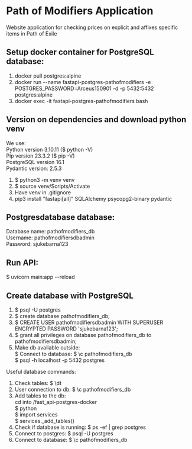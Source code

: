 # Path of Modifiers Application  
Website application for checking prices on explicit and affixes specific items in Path of Exile  



## Setup docker container for PostgreSQL database:
1. docker pull postgres:alpine  
2. docker run --name fastapi-postgres-pathofmodifiers -e POSTGRES_PASSWORD=Arceus150901 -d -p 5432:5432 postgres:alpine  
2. docker exec -it fastapi-postgres-pathofmodifiers bash  


## Version on dependencies and download python venv
We use:  
Python version 3.10.11 ($ python -V)  
Pip version 23.3.2 ($ pip -V)  
PostgreSQL version 16.1  
Pydantic version: 2.5.3   

1. $ python3 -m venv venv  
2. $ source venv/Scripts/Activate  
3. Have venv in .gitignore  
4. pip3 install "fastapi[all]" SQLAlchemy psycopg2-binary pydantic  

## Postgresdatabase database:
Database name: pathofmodifiers_db  
Username: pathofmodifiersdbadmin  
Password: sjukebarna123  

## Run API:
$ uvicorn main:app --reload

## Create database with PostgreSQL  
1. $ psql -U postgres  
2. $ create database pathofmodifiers_db;  
3. $ CREATE USER pathofmodifiersdbadmin WITH SUPERUSER ENCRYPTED PASSWORD 'sjukebarna123';  
4. $ grant all privileges on database pathofmodifiers_db to pathofmodifiersdbadmin;  
5. Make db available outside:   
$ Connect to database: $ \c pathofmodifiers_db  
$ psql -h localhost -p 5432 postgres  


Useful database commands:
1. Check tables: $ \dt  
2. User connection to db: $ \c pathofmodifiers_db  
3. Add tables to the db:   
cd into /fast_api-postgres-docker  
$ python  
$ import services  
$ services._add_tables()  
4. Check if database is running: $ ps -ef | grep postgres  
5. Connect to postgres: $ psql -U postgres  
6. Connect to database: $ \c pathofmodifiers_db  